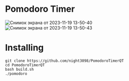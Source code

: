# Pomodoro Timer
![Снимок экрана от 2023-11-19 13-50-40](https://github.com/night3098/PomodoroTimerQT/assets/134074263/7f9e1994-b89a-4c38-9333-f5c9134bfea6)
![Снимок экрана от 2023-11-19 13-50-43](https://github.com/night3098/PomodoroTimerQT/assets/134074263/8833614e-9d44-4022-b3ea-53ac4f533e9b)
# Installing
```
git clone https://github.com/night3098/PomodoroTimerQT
cd PomodoroTimerQT
bash build.sh
./pomodoro
```

